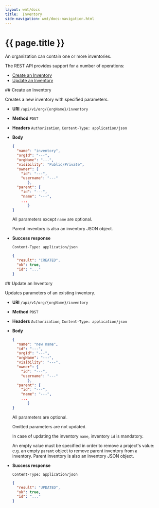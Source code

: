 ```yaml
---
layout: wmt/docs
title:  Inventory
side-navigation: wmt/docs-navigation.html
---
```


# {{ page.title }}

An organization can contain one or more inventories.

The REST API provides support for a number of operations:

- [Create an Inventory](#create-inventory)
- [Update an Inventory](#update-inventory)

<a name="create-inventory"/>
## Create an Inventory

Creates a new inventory with specified parameters.

* **URI** `/api/v1/org/{orgName}/inventory`
* **Method** `POST`
* **Headers** `Authorization`, `Content-Type: application/json`
* **Body**
    ```json
    {
      "name": "inventory",
      "orgId": "---",
      "orgName": "---",
      "visibility": "Public/Private",
      "owner": {
		"id": "---",
		"username": "---"
	       },
      "parent": {
		"id": "---",
		"name": "---",
		...
	       }
    }
    ```
    All parameters except `name` are optional.

    Parent inventory is also an inventory JSON object.
* **Success response**
    ```
    Content-Type: application/json
    ```

    ```json
    {
      "result": "CREATED",
      "ok": true,
      "id": "..."
    }
    ```


<a name="update-inventory"/>
## Update an Inventory

Updates parameters of an existing inventory.

* **URI** `/api/v1/org/{orgName}/inventory`
* **Method** `POST`
* **Headers** `Authorization`, `Content-Type: application/json`
* **Body**
    ```json
    {
      "name": "new name",
      "id": "---",
      "orgId": "---",
      "orgName": "---",
      "visibility": "---",
      "owner": {
		"id": "---",
		"username": "---"
	       },
      "parent": {
		"id": "---",
		"name": "---",
		...
	       }
    }
    ```
    All parameters are optional.

    Omitted parameters are not updated.
    
    In case of updating the inventory `name`, inventory `id` is mandatory.
    
    An empty value must be specified in order to remove a project's value:
    e.g. an empty `parent` object to remove parent inventory from a inventory.
    Parent inventory is also an inventory JSON object.
* **Success response**
    ```
    Content-Type: application/json
    ```

    ```json
    {
      "result": "UPDATED",
      "ok": true,
      "id": "..."
    }
    ```
